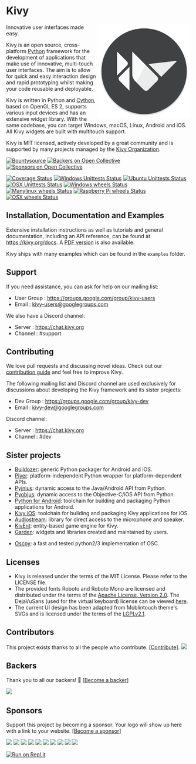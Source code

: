 Kivy
====

<img align="right" height="256" src="https://raw.githubusercontent.com/kivy/kivy/master/kivy/data/logo/kivy-icon-256.png"/>

Innovative user interfaces made easy.

Kivy is an open source, cross-platform [Python](https://www.python.org)
framework for the development of applications that make use of innovative,
multi-touch user interfaces.
The aim is to allow for quick and easy interaction design and rapid prototyping
whilst making your code reusable and deployable.

Kivy is written in Python and [Cython](http://cython.org/), based on OpenGL ES
2, supports various input devices and has an extensive widget library. With the
same codebase, you can target Windows, macOS, Linux, Android and iOS. All Kivy
widgets are built with multitouch support.

Kivy is MIT licensed, actively developed by a great community and is supported
by many projects managed by the [Kivy Organization](https://kivy.org/#organization).

[![Bountysource](https://www.bountysource.com/badge/tracker?tracker_id=42681)](https://www.bountysource.com/trackers/42681-kivy?utm_source=42681&utm_medium=shield&utm_campaign=TRACKER_BADGE)
[![Backers on Open Collective](https://opencollective.com/kivy/backers/badge.svg)](#backers)
[![Sponsors on Open Collective](https://opencollective.com/kivy/sponsors/badge.svg)](#sponsors)

[![Coverage Status](https://coveralls.io/repos/kivy/kivy/badge.svg?branch=master)](https://coveralls.io/r/kivy/kivy?branch=master)
[![Windows Unittests Status](https://github.com/kivy/kivy/workflows/Windows%20Unittests/badge.svg)](https://github.com/kivy/kivy/actions?query=workflow%3A%22Windows+Unittests%22)
[![Ubuntu Unittests Status](https://github.com/kivy/kivy/workflows/Ubuntu%20Unittests/badge.svg)](https://github.com/kivy/kivy/actions?query=workflow%3A%22Ubuntu+Unittests%22)
[![OSX Unittests Status](https://github.com/kivy/kivy/workflows/OSX%20Unittests/badge.svg)](https://github.com/kivy/kivy/actions?query=workflow%3A%22OSX+Unittests%22)
[![Windows wheels Status](https://github.com/kivy/kivy/workflows/Windows%20wheels/badge.svg)](https://github.com/kivy/kivy/actions?query=workflow%3A%22Windows+wheels%22)
[![Manylinux wheels Status](https://github.com/kivy/kivy/workflows/Manylinux%20wheels/badge.svg)](https://github.com/kivy/kivy/actions?query=workflow%3A%22Manylinux+wheels%22)
[![Raspberry Pi wheels Status](https://github.com/kivy/kivy/workflows/RPi%20wheels/badge.svg)](https://github.com/kivy/kivy/actions?query=workflow%3A%22RPi+wheels%22)
[![OSX wheels Status](https://github.com/kivy/kivy/workflows/OSX%20wheels%2Fapp/badge.svg)](https://github.com/kivy/kivy/actions?query=workflow%3A%22OSX+wheels%2Fapp%22)

Installation, Documentation and Examples
----------------------------------------

Extensive installation instructions as well as tutorials and general
documentation, including an API reference, can be found at https://kivy.org/docs.
A [PDF version](https://media.readthedocs.org/pdf/kivy/latest/kivy.pdf) is also available.

Kivy ships with many examples which can be found in the `examples` folder.

Support
-------

If you need assistance, you can ask for help on our mailing list:

* User Group : https://groups.google.com/group/kivy-users
* Email      : kivy-users@googlegroups.com

We also have a Discord channel:

* Server     : https://chat.kivy.org
* Channel    : #support

Contributing
------------

We love pull requests and discussing novel ideas. Check out our
[contribution guide](https://kivy.org/docs/contribute.html) and
feel free to improve Kivy.

The following mailing list and Discord channel are used exclusively for
discussions about developing the Kivy framework and its sister projects:

* Dev Group : https://groups.google.com/group/kivy-dev
* Email     : kivy-dev@googlegroups.com

Discord channel:

* Server     : https://chat.kivy.org
* Channel    : #dev

Sister projects
---------------

- [Buildozer](https://github.com/kivy/buildozer): generic Python packager
  for Android and iOS.
- [Plyer](https://github.com/kivy/plyer): platform-independent Python wrapper
  for platform-dependent APIs.
- [Pyjnius](https://github.com/kivy/pyjnius): dynamic access to the Java/Android
  API from Python.
- [Pyobjus](https://github.com/kivy/pyobjus): dynamic access to the
  Objective-C/iOS API from Python.
- [Python for Android](https://github.com/kivy/python-for-android): toolchain
  for building and packaging Python applications for Android.
- [Kivy iOS](https://github.com/kivy/kivy-ios): toolchain for building and
  packaging Kivy applications for iOS.
- [Audiostream](https://github.com/kivy/audiostream): library for direct access
  to the microphone and speaker.
- [KivEnt](https://github.com/kivy/kivent): entity-based game engine for Kivy.
- [Garden](https://github.com/kivy-garden): widgets and libraries created and
  maintained by users.
* [Oscpy](https://github.com/kivy/oscpy/): a fast and tested python2/3
  implementation of OSC.

Licenses
--------

- Kivy is released under the terms of the MIT License. Please refer to the
  LICENSE file.
- The provided fonts Roboto and Roboto Mono are licensed and
  distributed under the terms of the
  [Apache License, Version 2.0](https://www.apache.org/licenses/LICENSE-2.0).
  The DejaVuSans (used for the virtual keyboard) license can be viewed
  [here](https://github.com/dejavu-fonts/dejavu-fonts/blob/master/LICENSE).
- The current UI design has been adapted from Moblintouch theme's SVGs
  and is licensed under the terms of the
  [LGPLv2.1](https://www.gnu.org/licenses/old-licenses/lgpl-2.1).

## Contributors

This project exists thanks to all the people who contribute. [[Contribute](.github/CONTRIBUTING.md)].
<a href="https://github.com/kivy/kivy/graphs/contributors"><img src="https://opencollective.com/kivy/contributors.svg?width=890&button=false" /></a>


## Backers

Thank you to all our backers! 🙏 [[Become a backer](https://opencollective.com/kivy#backer)]

<a href="https://opencollective.com/kivy#backers" target="_blank"><img src="https://opencollective.com/kivy/backers.svg?width=890"></a>


## Sponsors

Support this project by becoming a sponsor. Your logo will show up here with a link to your website. [[Become a sponsor](https://opencollective.com/kivy#sponsor)]

<a href="https://opencollective.com/kivy/sponsor/0/website" target="_blank"><img src="https://opencollective.com/kivy/sponsor/0/avatar.svg"></a>
<a href="https://opencollective.com/kivy/sponsor/1/website" target="_blank"><img src="https://opencollective.com/kivy/sponsor/1/avatar.svg"></a>
<a href="https://opencollective.com/kivy/sponsor/2/website" target="_blank"><img src="https://opencollective.com/kivy/sponsor/2/avatar.svg"></a>
<a href="https://opencollective.com/kivy/sponsor/3/website" target="_blank"><img src="https://opencollective.com/kivy/sponsor/3/avatar.svg"></a>
<a href="https://opencollective.com/kivy/sponsor/4/website" target="_blank"><img src="https://opencollective.com/kivy/sponsor/4/avatar.svg"></a>
<a href="https://opencollective.com/kivy/sponsor/5/website" target="_blank"><img src="https://opencollective.com/kivy/sponsor/5/avatar.svg"></a>
<a href="https://opencollective.com/kivy/sponsor/6/website" target="_blank"><img src="https://opencollective.com/kivy/sponsor/6/avatar.svg"></a>
<a href="https://opencollective.com/kivy/sponsor/7/website" target="_blank"><img src="https://opencollective.com/kivy/sponsor/7/avatar.svg"></a>
<a href="https://opencollective.com/kivy/sponsor/8/website" target="_blank"><img src="https://opencollective.com/kivy/sponsor/8/avatar.svg"></a>
<a href="https://opencollective.com/kivy/sponsor/9/website" target="_blank"><img src="https://opencollective.com/kivy/sponsor/9/avatar.svg"></a>



[![Run on Repl.it](https://repl.it/badge/github/kivy/kivy)](https://repl.it/github/kivy/kivy)
